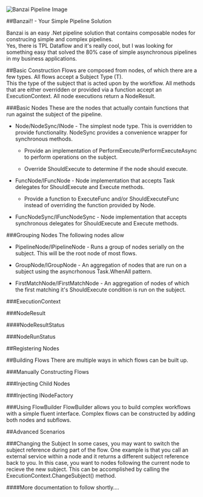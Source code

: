 ![Banzai Pipeline Image](http://upload.wikimedia.org/wikipedia/commons/0/03/Empty_wave_at_Banzai_Pipeline.jpeg)

##Banzai!! - Your Simple Pipeline Solution

Banzai is an easy .Net pipeline solution that contains composable nodes for construcing simple and complex pipelines.  
Yes, there is TPL Dataflow and it's really cool, but I was looking for something easy that solved the 80% case of simple
asynchronous pipelines in my business applications.

##Basic Construction 
Flows are composed from nodes, of which there are a few types.  All flows accept a Subject Type (T).  
This the type of the subject that is acted upon by the workflow.  All methods that are either overridden 
or provided via a function accept an ExecutionContext.  All node executions return a NodeResult.

###Basic Nodes
These are the nodes that actually contain functions that run against the subject of the pipeline.

* Node/NodeSync/INode - The simplest node type.  This is overridden to provide functionality.  NodeSync provides a convenience wrapper for synchronous methods.

  * Provide an implementation of PerformExecute/PerformExecuteAsync to perform operations on the subject.

  * Override ShouldExecute to determine if the node should execute.

* FuncNode/IFuncNode - Node implementation that accepts Task delegates for ShouldExecute and Execute methods.

  * Provide a function to ExecuteFunc and/or ShouldExecuteFunc instead of overriding the function provided by Node.

* FuncNodeSync/IFuncNodeSync - Node implementation that accepts synchronous delegates for ShouldExecute and Execute methods.

###Grouping Nodes
The following nodes allow 

* PipelineNode/IPipelineNode - Runs a group of nodes serially on the subject.  This will be the root node of most flows.

* GroupNode/IGroupNode - An aggregation of nodes that are run on a subject using the asyncrhonous Task.WhenAll pattern.

* FirstMatchNode/IFirstMatchNode - An aggregation of nodes of which the first matching it's ShouldExecute condition is run on the subject.

###ExecutionContext

###NodeResult

####NodeResultStatus

###NodeRunStatus

##Registering Nodes

##Building Flows
There are multiple ways in which flows can be built up.

###Manually Constructing Flows

###Injecting Child Nodes

###Injecting INodeFactory

###Using FlowBuilder
FlowBuilder allows you to build complex workflows with a simple fluent interface.  Complex flows can be constructed by 
adding both nodes and subflows.

##Advanced Scenarios

###Changing the Subject
In some cases, you may want to switch the subject reference during part of the flow.  One example is that you call an external
service within a node and it returns a different subject reference back to you.  In this case, you want to nodes following the 
current node to recieve the new subject.  This can be accomplished by calling the ExecutionContext.ChangeSubject() method.

####More documentation to follow shortly....


